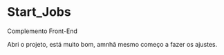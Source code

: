 # Start_Jobs
Complemento Front-End

Abri o projeto, está muito bom, amnhã mesmo começo a fazer os ajustes.